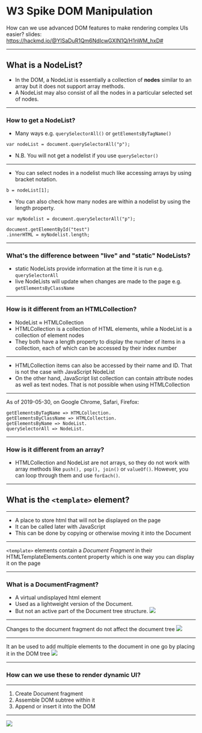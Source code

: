 # W3 Spike DOM Manipulation

How can we use advanced DOM features to make rendering complex UIs easier?
slides: https://hackmd.io/@YlSaDuR1Qm6NdIcwGXlN1Q/H1nWM_hxD#

---

## What is a NodeList?

- In the DOM, a NodeList is essentially a collection of __nodes__ similar to an array but it does not support array methods.
- A NodeList may also consist of all the nodes in a particular selected set of nodes. 

----

### How to get a NodeList?

- Many ways e.g. `querySelectorAll()` or `getElementsByTagName()`

```javascript=
var nodeList = document.querySelectorAll("p");
```
- N.B. You will not get a nodelist if you use `querySelector()`
 
----

- You can select nodes in a nodelist much like accessing arrays by using bracket notation.

```javascript=
b = nodeList[1];
```

- You can also check how many nodes are within a nodelist by using the length property.

```javascript=
var myNodelist = document.querySelectorAll("p");

document.getElementById("test")
.innerHTML = myNodelist.length;
```

----

### What's the difference between "live" and "static" NodeLists?

- static NodeLists provide information at the time it is run e.g. `querySelectorAll`
- live NodeLists will update when changes are made to the page e.g. `getElementsByClassName`

----

### How is it different from an HTMLCollection?

- NodeList ≈ HTMLCollection
- HTMLCollection is a collection of HTML elements, while a NodeList is a collection of element nodes
- They both have a length property to display the number of items in a collection, each of which can be accessed by their index number

----

- HTMLCollection items can also be accessed by their name and ID. That is not the case with JavaScript NodeList
- On the other hand, JavaScript list collection can contain attribute nodes as well as text nodes. That is not possible when using HTMLCollection

----

As of 2019-05-30, on Google Chrome, Safari, Firefox:

```javascript=
getElementsByTagName => HTMLCollection.
getElementsByClassName => HTMLCollection.
getElementsByName => NodeList.
querySelectorAll => NodeList.
```

----

### How is it different from an array?

- HTMLCollection and NodeList are not arrays, so they do not work with array methods like `push(), pop(), join()` or `valueOf()`. However, you can loop through them and use `forEach()`.


---

## What is the `<template>` element?

----

- A place to store html that will not be displayed on the page
- It can be called later with JavaScript
- This can be done by copying or otherwise moving it into the Document

----

`<template>` elements contain a _Document Fragment_ in their HTMLTemplateElements.content property which is one way you can display it on the page

----

### What is a DocumentFragment?

- A virtual undisplayed html element
- Used as a lightweight version of the Document.
- But not an active part of the Document tree structure.
![](https://i.imgur.com/aYzIyML.png)

----

Changes to the document fragment do not affect the document tree
![](https://i.imgur.com/fLYDFjl.jpg)


----

It an be used to add multiple elements to the document in one go by placing it in the DOM tree
![](https://i.imgur.com/LRgEuCb.jpg)

---

### How can we use these to render dynamic UI?

----

1. Create Document fragment
2. Assemble DOM subtree within it 
3. Append or insert it into the DOM

----

![](https://i.imgur.com/NOT3fEb.png)





